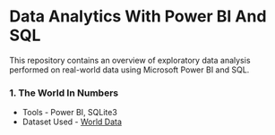 # Data Analytics With Power BI And SQL

This repository contains an overview of exploratory data analysis performed on real-world data using Microsoft Power BI and SQL.

### 1. **The World In Numbers**
   - Tools - Power BI, SQLite3
   - Dataset Used - [World Data](https://www.kaggle.com/datasets/freeman007/world-data)
